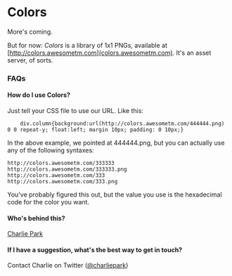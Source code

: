 # Colors

More's coming.

But for now: *Colors* is a library of 1x1 PNGs, available at [http://colors.awesometm.com](colors.awesometm.com). It's an asset server, of sorts.

### FAQs

#### How do I use Colors?

Just tell your CSS file to use our URL. Like this:

		div.column{background:url(http://colors.awesometm.com/444444.png) 0 0 repeat-y; float:left; margin 10px; padding: 0 10px;}

In the above example, we pointed at 444444.png, but you can actually use any of the following syntaxes:

    http://colors.awesometm.com/333333
    http://colors.awesometm.com/333333.png
    http://colors.awesometm.com/333
    http://colors.awesometm.com/333.png

You've probably figured this out, but the value you use is the hexadecimal code for the color you want.

#### Who's behind this?

[Charlie Park](http://charliepark.org)

#### If I have a suggestion, what's the best way to get in touch?

Contact Charlie on Twitter \([@charliepark](http://twitter.com/charliepark)\)
